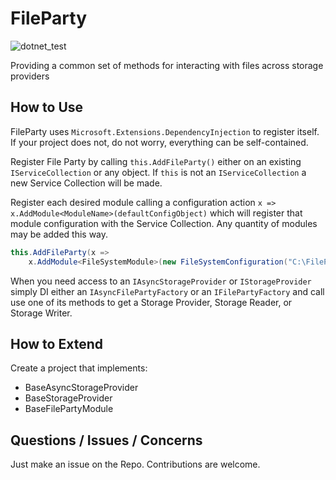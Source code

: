 # FileParty
![dotnet_test](https://github.com/JankwareDotCom/FileParty/workflows/dotnet_test/badge.svg)

Providing a common set of methods for interacting with files across storage providers 

## How to Use
FileParty uses `Microsoft.Extensions.DependencyInjection` to register itself.  If your project does not, 
do not worry, everything can be self-contained.

Register File Party by calling `this.AddFileParty()` either on an existing `IServiceCollection` or any object. 
If `this` is not an `IServiceCollection` a new Service Collection will be made.

Register each desired module calling a configuration action `x => x.AddModule<ModuleName>(defaultConfigObject)`
which will register that module configuration with the Service Collection. Any quantity of modules may be added this way.

```c#
this.AddFileParty(x => 
    x.AddModule<FileSystemModule>(new FileSystemConfiguration("C:\FilePartyBaseDirectory"))
```

When you need access to an `IAsyncStorageProvider` or `IStorageProvider` simply DI either an `IAsyncFilePartyFactory` 
or an `IFilePartyFactory` and call use one of its methods to get a Storage Provider, Storage Reader, or Storage Writer.

## How to Extend

Create a project that implements:

- BaseAsyncStorageProvider
- BaseStorageProvider
- BaseFilePartyModule

## Questions / Issues / Concerns
Just make an issue on the Repo.  Contributions are welcome.

